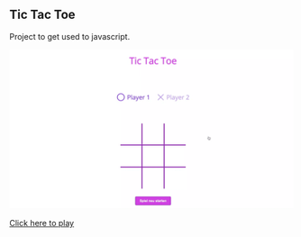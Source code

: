 ## Tic Tac Toe
Project to get used to javascript.

![Preview](https://github.com/jasmin-raith/media/blob/main/tic-tac-toe/tic-tac-toe.gif?raw=true)

[Click here to play](https://jasmin-raith.github.io/tic-tac-toe/)
